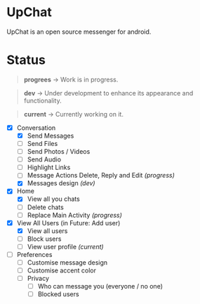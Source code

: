 # UpChat

UpChat is an open source messenger for android.

# Status

> **progrees** -> Work is in progress.

> **dev** -> Under development to enhance its appearance and functionality.

> **current** -> Currently working on it.

- [x] Conversation
	- [x] Send Messages
	- [ ] Send Files
	- [ ] Send Photos / Videos
	- [ ] Send Audio
	- [ ] Highlight Links
	- [ ] Message Actions Delete, Reply and Edit *(progress)*
	- [x] Messages design *(dev)*

- [x] Home
	- [x] View all you chats
	- [ ] Delete chats
	- [ ] Replace Main Activity *(progress)*

- [x] View All Users (in Future: Add user)
	- [x] View all users
	- [ ] Block users
	- [ ] View user profile *(current)*

- [ ] Preferences
	- [ ] Customise message design
	- [ ] Customise accent color
	- [ ] Privacy
		- [ ] Who can message you (everyone / no one)
		- [ ] Blocked users
